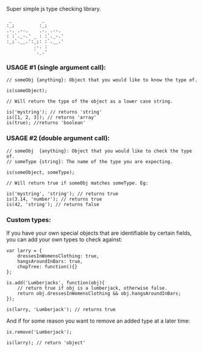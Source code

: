 Super simple js type checking library.

     _           _
    :_;         :_;
    .-. .--.    .-. .--.
    : :`._-.' _ : :`._-.'
    :_;`.__.':_;: :`.__.'
              .-. :
              `._.'

### USAGE #1 (single argument call):

    // someObj {anything}: Object that you would like to know the type of.
    
    is(someObject);
    
    // Will return the type of the object as a lower case string.
    
    is('mystring'); // returns 'string'
    is([1, 2, 3]); // returns 'array'
    is(true); //returns 'boolean'

### USAGE #2 (double argument call):

    // someObj  {anything}: Object that you would like to check the type of.
    // someType {string}: The name of the type you are expecting.
    
    is(someObject, someType);
    
    // Will return true if someObj matches someType. Eg:
    
    is('mystring', 'string'); // returns true
    is(3.14, 'number'); // returns true
    is(42, 'string'); // returns false

### Custom types:

If you have your own special objects that are identifiable by certain fields,
you can add your own types to check against:

    var larry = {
        dressesInWomensClothing: true,
        hangsAroundInBars: true,
        chopTree: function(){}
    };

    is.add('Lumberjacks', function(obj){
        // return true if obj is a lumberjack, otherwise false.
        return obj.dressesInWomensClothing && obj.hangsAroundInBars;
    });

    is(larry, 'Lumberjack'); // returns true

And if for some reason you want to remove an added type at a later time:

    is.remove('Lumberjack');

    is(larry); // return 'object'
